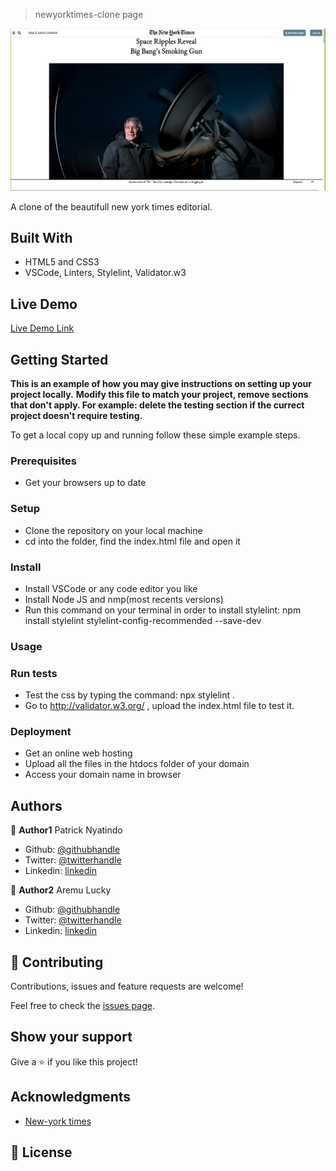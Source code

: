 > newyorktimes-clone page

![screenshot](./img/screenshot.png)

A clone of the beautifull new york times editorial.

## Built With

- HTML5 and CSS3
- VSCode, Linters, Stylelint, Validator.w3

## Live Demo

[Live Demo Link](https://peaceful-stonebraker-d86e1f.netlify.com/)

## Getting Started

**This is an example of how you may give instructions on setting up your project locally.**
**Modify this file to match your project, remove sections that don't apply. For example: delete the testing section if the currect project doesn't require testing.**

To get a local copy up and running follow these simple example steps.

### Prerequisites

- Get your browsers up to date

### Setup

- Clone the repository on your local machine
- cd into the folder, find the index.html file and open it

### Install

- Install VSCode or any code editor you like
- Install Node JS and nmp(most recents versions)
- Run this command on your terminal in order to install stylelint: npm install stylelint stylelint-config-recommended --save-dev

### Usage

### Run tests

- Test the css by typing the command: npx stylelint .
- Go to http://validator.w3.org/ , upload the index.html file to test it.

### Deployment

- Get an online web hosting
- Upload all the files in the htdocs folder of your domain
- Access your domain name in browser

## Authors

👤 **Author1**
Patrick Nyatindo

- Github: [@githubhandle](https://github.com/nyatindopatrick)
- Twitter: [@twitterhandle]()
- Linkedin: [linkedin]()

👤 **Author2**
Aremu Lucky

- Github: [@githubhandle](https://github.com/Luckyaremu)
- Twitter: [@twitterhandle]()
- Linkedin: [linkedin]()

## 🤝 Contributing

Contributions, issues and feature requests are welcome!

Feel free to check the [issues page]().

## Show your support

Give a ⭐️ if you like this project!

## Acknowledgments

- [New-york times](https://www.nytimes.com/2014/03/18/science/space/detection-of-waves-in-space-buttresses-landmark-theory-of-big-bang.html?_r=0)

## 📝 License
